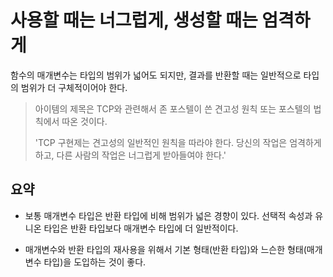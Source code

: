 # 사용할 때는 너그럽게, 생성할 때는 엄격하게

함수의 매개변수는 타입의 범위가 넓어도 되지만, 결과를 반환할 때는 일반적으로 타입의 범위가 더 구체적이어야 한다.

> 아이템의 제목은 TCP와 관련해서 존 포스텔이 쓴 견고성 원칙 또는 포스텔의 법칙에서 따온 것이다.
>
> 'TCP 구현제는 견고성의 일반적인 원칙을 따라야 한다. 당신의 작업은 엄격하게 하고, 다른 사람의 작업은 너그럽게 받아들여야 한다.'

## 요약

- 보통 매개변수 타입은 반환 타입에 비해 범위가 넓은 경향이 있다.
  선택적 속성과 유니온 타입은 반환 타입보다 매개변수 타입에 더 일반적이다.

- 매개변수와 반환 타입의 재사용을 위해서 기본 형태(반환 타입)와 느슨한 형태(매개변수 타입)을 도입하는 것이 좋다.
